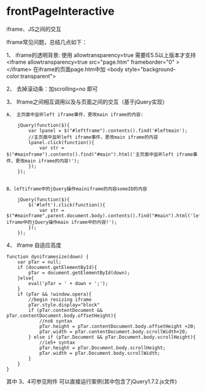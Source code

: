 frontPageInteractive
====================

iframe、JS之间的交互

Iframe常见问题，总结几点如下：

1、  iframe的透明背景: 使用 allowtransparency=true 需要IE5.5以上版本才支持
    &lt;iframe allowtransparency=true src="page.htm" frameborder="0" &gt;&lt;/iframe&gt; 
    在iframe的页面page.htm中加 &lt;body style="background-color:transparent"&gt;

2、  去掉滚动条：加scrolling=no 即可

3、  Iframe之间相互调用以及与页面之间的交互（基于jQuery实现）

    A、 主页面中监听left iframe事件，更改main iframe的内容:

        jQuery(function($){
            var lpanel = $("#leftframe").contents().find('#leftmain');
            //主页面中监听left iframe事件，更改main iframe的内容
            lpanel.click(function(){
                var str = $("#mainframe").contents().find("#main").html('主页面中监听left iframe事件，更改main iframe的内容!');
            });
        });


    B、leftiframe中的jQuery操作mainiframe的内容someID的内容

        jQuery(function($){
            $('#left').click(function(){
                var str = $("#mainframe",parent.document.body).contents().find("#main").html('left iframe中的jQuery操作main iframe中的内容!');
            });
        });


4、  iframe 自适应高度
    
    function dyniframesize(down) { 
        var pTar = null; 
        if (document.getElementById){ 
            pTar = document.getElementById(down); 
        }else{ 
            eval('pTar = ' + down + ';'); 
        } 
        if (pTar && !window.opera){ 
            //begin resizing iframe 
            pTar.style.display="block" 
            if (pTar.contentDocument && pTar.contentDocument.body.offsetHeight){ 
                //ns6 syntax 
                pTar.height = pTar.contentDocument.body.offsetHeight +20; 
                pTar.width = pTar.contentDocument.body.scrollWidth+20; 
            } else if (pTar.Document && pTar.Document.body.scrollHeight){ 
                //ie5+ syntax 
                pTar.height = pTar.Document.body.scrollHeight; 
                pTar.width = pTar.Document.body.scrollWidth; 
            } 
        } 
    }

其中 3、4可参见附件 可以直接运行案例(其中包含了jQuery1.7.2.js文件)
